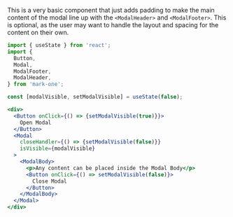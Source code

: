 This is a very basic component that just adds padding to make the main content of the modal line up with the `<ModalHeader>` and `<ModalFooter>`. This is optional, as the user may want to handle the layout and spacing for the content on their own.

```jsx
import { useState } from 'react';
import {
  Button,
  Modal,
  ModalFooter,
  ModalHeader,
} from 'mark-one';

const [modalVisible, setModalVisible] = useState(false);

<div>
  <Button onClick={() => {setModalVisible(true)}}>
    Open Modal
  </Button>
  <Modal
    closeHandler={() => {setModalVisible(false)}}
    isVisible={modalVisible}
  >
    <ModalBody>
      <p>Any content can be placed inside the Modal Body</p>
      <Button onClick={() => setModalVisible(false)}>
        Close Modal
      </Button>
    </ModalBody>
  </Modal>
</div>
```

